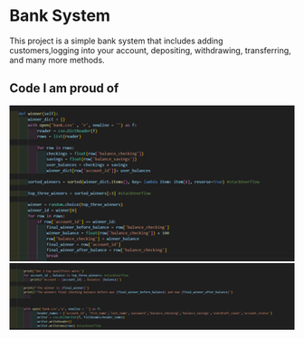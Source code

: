 # Bank System
This project is a simple bank system that includes adding customers,logging into your account, depositing, withdrawing, transferring, and many more methods.


## Code I am proud of

![My Code Picture](Images/Code.png)
![My Pictures](Images/CodeTwo.png)
